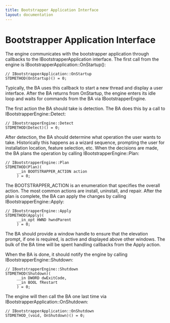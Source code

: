```yaml
---
title: Bootstrapper Application Interface
layout: documentation
---
```

# Bootstrapper Application Interface

The engine communicates with the bootstrapper application through callbacks to the IBootstrapperApplication interface. The first call from the engine is IBootstrapperApplication::OnStartup():

    // IBootstrapperApplication::OnStartup
    STDMETHOD(OnStartup)() = 0;

Typically, the BA uses this callback to start a new thread and display a user interface. After the BA returns from OnStartup, the engine enters its idle loop and waits for commands from the BA via IBootstrapperEngine.

The first action the BA should take is detection. The BA does this by a call to IBootstrapperEngine::Detect:

    // IBootstrapperEngine::Detect
    STDMETHOD(Detect)() = 0;

After detection, the BA should determine what operation the user wants to take. Historically this happens as a wizard sequence, prompting the user for installation location, feature selection, etc. When the decisions are made, the BA plans the operation by calling IBootstrapperEngine::Plan:

    // IBootstrapperEngine::Plan
    STDMETHOD(Plan)(
         __in BOOTSTRAPPER_ACTION action
         ) = 0;

The BOOTSTRAPPER_ACTION is an enumeration that specifies the overall action.  The most common actions are install, uninstall, and repair. After the plan is complete, the BA can apply the changes by calling IBootstrapperEngine::Apply:

    // IBootstrapperEngine::Apply
    STDMETHOD(Apply)(
         __in_opt HWND hwndParent
         ) = 0;

The BA should provide a window handle to ensure that the elevation prompt, if one is required, is active and displayed above other windows. The bulk of the BA time will be spent handling callbacks from the Apply action.

When the BA is done, it should notify the engine by calling IBootstrapperEngine::Shutdown:

    // IBootstrapperEngine::Shutdown
    STDMETHOD(Shutdown)(
         __in DWORD dwExitCode,
         __in BOOL fRestart
         ) = 0;

The engine will then call the BA one last time via IBootstrapperApplication::OnShutdown:

    // IBootstrapperApplication::OnShutdown
    STDMETHOD_(void, OnShutdown)() = 0;
